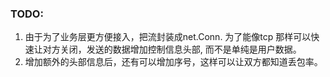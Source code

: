 
### TODO:
1. 由于为了业务层更方便接入，把流封装成net.Conn. 为了能像tcp 那样可以快速让对方关闭，发送的数据增加控制信息头部, 而不是单纯是用户数据。
2. 增加额外的头部信息后，还有可以增加序号，这样可以让双方都知道丢包率。